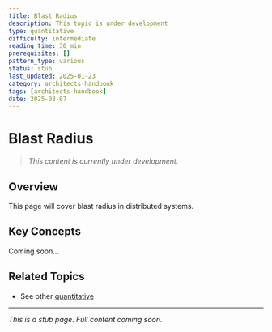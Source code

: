 ```yaml
---
title: Blast Radius
description: This topic is under development
type: quantitative
difficulty: intermediate
reading_time: 30 min
prerequisites: []
pattern_type: various
status: stub
last_updated: 2025-01-23
category: architects-handbook
tags: [architects-handbook]
date: 2025-08-07
---
```


# Blast Radius

> *This content is currently under development.*

## Overview

This page will cover blast radius in distributed systems.

## Key Concepts

Coming soon...

## Related Topics

- See other [quantitative](../)

---

*This is a stub page. Full content coming soon.*
